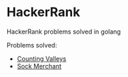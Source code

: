 # HackerRank
HackerRank problems solved in golang

Problems solved:
- [Counting Valleys](http://hr.gs/3rtx)
- [Sock Merchant](http://hr.gs/eabbdd)
